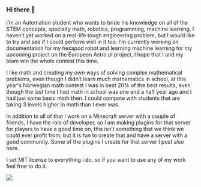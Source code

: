 ### Hi there 👋

I’m an Automation student who wants to bride his knowledge on all of the STEM concepts, specialty math, robotics, programming, machine learning. I haven’t yet worked on a real-life tough engineering problem, but I would like to try and see if I could perform well in it too. 
I’m currently working on documentation for my hexapod robot and learning machine learning for my upcoming project on the European Astro pi project, I hope that I and my team win the whole contest this time. 

I like math and creating my own ways of solving complex mathematical problems, even though I didn’t learn much mathematics in school, at this year's Norwegian math contest I was in best 20% of the best results, even though the last time I had math in school was one and a half year ago and I had just some basic math then. I could compete with students that are taking 3 levels higher in math than I ever was.

In addition to all of that I work on a Minecraft server with a couple of friends, I have the role of developer, so I am making plugins for that server for players to have a good time on, this isn’t something that we think we could ever profit from, but it is fun to create that and have a server with a good community. Some of the plugins I create for that server I post also here. 

I set MIT license to everything i do, so if you want to use any of my work feel free to do it.

<img src="https://github-readme-stats.vercel.app/api/top-langs?https://github.com/DaJMaN4=zluvsand&layout=compact"/>
